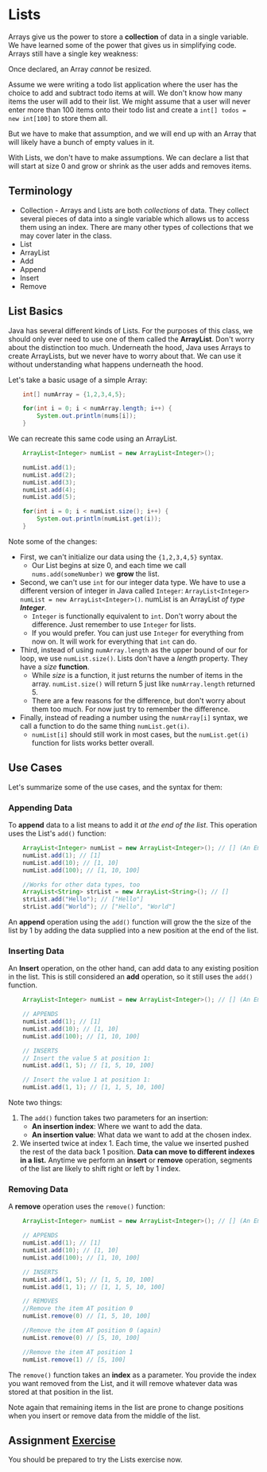 # Lists
Arrays give us the power to store a **collection** of data in a single variable. We have learned some of the power that gives us in simplifying code. Arrays still have a single key weakness:

Once declared, an Array _cannot_ be resized.

Assume we were writing a todo list application where the user has the choice to add and subtract todo items at will. We don't know how many items the user will add to their list. We might assume that a user will never enter more than 100 items onto their todo list and create a ```int[] todos = new int[100]``` to store them all.

But we have to make that assumption, and we will end up with an Array that will likely have a bunch of empty values in it.

With Lists, we don't have to make assumptions. We can declare a list that will start at size 0 and grow or shrink as the user adds and removes items.

## Terminology
* Collection - Arrays and Lists are both _collections_ of data. They collect several pieces of data into a single variable which allows us to access them using an index. There are many other types of collections that we may cover later in the class.
* List
* ArrayList
* Add
* Append
* Insert
* Remove

## List Basics
Java has several different kinds of Lists. For the purposes of this class, we should only ever need to use one of them called the **ArrayList**. Don't worry about the distinction too much. Underneath the hood, Java uses Arrays to create ArrayLists, but we never have to worry about that. We can use it without understanding what happens underneath the hood.

Let's take a basic usage of a simple Array:

```Java
    int[] numArray = {1,2,3,4,5};

    for(int i = 0; i < numArray.length; i++) {
        System.out.println(nums[i]);
    }
```

We can recreate this same code using an ArrayList.

```Java
    ArrayList<Integer> numList = new ArrayList<Integer>();

    numList.add(1);
    numList.add(2);
    numList.add(3);
    numList.add(4);
    numList.add(5);

    for(int i = 0; i < numList.size(); i++) {
        System.out.println(numList.get(i));
    }
```

Note some of the changes:
* First, we can't initialize our data using the ```{1,2,3,4,5}``` syntax.
    * Our List begins at size 0, and each time we call ```nums.add(someNumber)``` we **grow** the list.
* Second, we can't use ```int``` for our integer data type. We have to use a different version of integer in Java called ```Integer```: ```ArrayList<Integer> numList = new ArrayList<Integer>()```. numList is an ArrayList _of type **Integer**_.
    * ```Integer``` is functionally equivalent to ```int```. Don't worry about the difference. Just remember to use ```Integer``` for lists.
    * If you would prefer. You can just use ```Integer``` for everything from now on. It will work for everything that ```int``` can do.
* Third, instead of using ```numArray.length``` as the upper bound of our for loop, we use ```numList.size()```. Lists don't have a _length_ property. They have a _size_ **function**.
    * While _size_ is a function, it just returns the number of items in the array. ```numList.size()``` will return 5 just like ```numArray.length``` returned 5.
    * There are a few reasons for the difference, but don't worry about them too much. For now just try to remember the difference.
* Finally, instead of reading a number using the ```numArray[i]``` syntax, we call a function to do the same thing ```numList.get(i)```.
    * ```numList[i]``` should still work in most cases, but the ```numList.get(i)``` function for lists works better overall.

## Use Cases
Let's summarize some of the use cases, and the syntax for them:

### Appending Data
To **append** data to a list means to add it _at the end of the list_. This operation uses the List's ```add()``` function:

```Java
    ArrayList<Integer> numList = new ArrayList<Integer>(); // [] (An Empty List)
    numList.add(1); // [1]
    numList.add(10); // [1, 10]
    numList.add(100); // [1, 10, 100]

    //Works for other data types, too
    ArrayList<String> strList = new ArrayList<String>(); // []
    strList.add("Hello"); // ["Hello"]
    strList.add("World"); // ["Hello", "World"]
```

An **append** operation using the ```add()``` function will grow the the size of the list by 1 by adding the data supplied into a new position at the end of the list.

### Inserting Data
An **Insert** operation, on the other hand, can add data to any existing position in the list. This is still considered an **add** operation, so it still uses the ```add()``` function.

```Java
    ArrayList<Integer> numList = new ArrayList<Integer>(); // [] (An Empty List)

    // APPENDS
    numList.add(1); // [1]
    numList.add(10); // [1, 10]
    numList.add(100); // [1, 10, 100]

    // INSERTS
    // Insert the value 5 at position 1:
    numList.add(1, 5); // [1, 5, 10, 100]

    // Insert the value 1 at position 1:
    numList.add(1, 1); // [1, 1, 5, 10, 100]
```

Note two things:
1. The ```add()``` function takes two parameters for an insertion:
    * **An insertion index**: Where we want to add the data.
    * **An insertion value**: What data we want to add at the chosen index.
2. We inserted twice at index 1. Each time, the value we inserted pushed the rest of the data back 1 position. **Data can move to different indexes in a list.** Anytime we perform an **insert** or **remove** operation, segments of the list are likely to shift right or left by 1 index.

### Removing Data
A **remove** operation uses the ```remove()``` function:

```Java
    ArrayList<Integer> numList = new ArrayList<Integer>(); // [] (An Empty List)

    // APPENDS
    numList.add(1); // [1]
    numList.add(10); // [1, 10]
    numList.add(100); // [1, 10, 100]

    // INSERTS
    numList.add(1, 5); // [1, 5, 10, 100]
    numList.add(1, 1); // [1, 1, 5, 10, 100]

    // REMOVES
    //Remove the item AT position 0
    numList.remove(0) // [1, 5, 10, 100]

    //Remove the item AT position 0 (again)
    numList.remove(0) // [5, 10, 100]

    //Remove the item AT position 1
    numList.remove(1) // [5, 100]
```

The ```remove()``` function takes an **index** as a parameter. You provide the index you want removed from the List, and it will remove whatever data was stored at that position in the list.

Note again that remaining items in the list are prone to change positions when you insert or remove data from the middle of the list.

## Assignment [Exercise](./Exercise.md)
You should be prepared to try the Lists exercise now.

